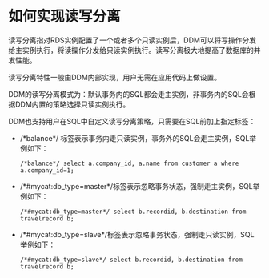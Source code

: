 # 如何实现读写分离<a name="ddm_04_0005"></a>

读写分离指对RDS实例配置了一个或者多个只读实例后，DDM可以将写操作分发给主实例执行，将读操作分发给只读实例执行。读写分离极大地提高了数据库的并发性能。

读写分离特性一般由DDM内部实现，用户无需在应用代码上做设置。

DDM的读写分离模式为：默认事务内的SQL都会走主实例，非事务内的SQL会根据DDM内置的策略选择只读实例执行。

DDM也支持用户在SQL中自定义读写分离策略，只需要在SQL前加上指定标签：

-   /\*balance\*/ 标签表示事务内走只读实例，事务外的SQL会走主实例，SQL举例如下：

    ```
    /*balance*/ select a.company_id, a.name from customer a where a.company_id=1;
    ```

-   /\*\#mycat:db\_type=master\*/标签表示忽略事务状态，强制走主实例，SQL举例如下：

    ```
    /*#mycat:db_type=master*/ select b.recordid, b.destination from travelrecord b;
    ```

-   /\*\#mycat:db\_type=slave\*/标签表示忽略事务状态，强制走只读实例，SQL举例如下：

    ```
    /*#mycat:db_type=slave*/ select b.recordid, b.destination from travelrecord b;
    ```



